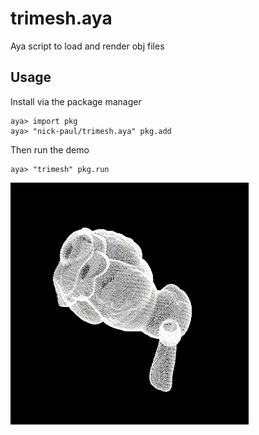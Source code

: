 # trimesh.aya

Aya script to load and render obj files

## Usage

Install via the package manager

```
aya> import pkg
aya> "nick-paul/trimesh.aya" pkg.add

```

Then run the demo

```
aya> "trimesh" pkg.run
```

![](bunny.gif)




